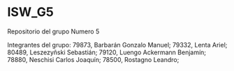 # ISW_G5
Repositorio del grupo Numero 5

Integrantes del grupo:
79873, Barbarán Gonzalo Manuel;
79332, Lenta Ariel;
80489, Leszezyñski Sebastián;
79120, Luengo Ackermann Benjamín;
78880, Neschisi Carlos Joaquín;
78500, Rostagno Leandro;


